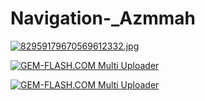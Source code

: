 # Navigation-_Azmmah



<a href="https://img.gem-flash.com/viewer.php?file=82959179670569612332.jpg"><img src="https://img.gem-flash.com/images/82959179670569612332_thumb.png" border="0" alt="82959179670569612332.jpg" /></a>


<a href="#"><img src="https://img.gem-flash.com/images/61339679737477816605.jpg" border="0" alt="GEM-FLASH.COM Multi Uploader" /></a>





<a href="#"><img src="https://img.gem-flash.com/images/72317149048117150263.jpg" border="0" alt="GEM-FLASH.COM Multi Uploader" /></a>
